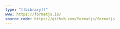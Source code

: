 ```yaml
---
type: "[[Library]]"
www: https://formatjs.io/
source_code: https://github.com/formatjs/formatjs
---
```

